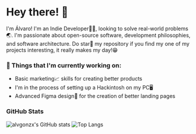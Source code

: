 # Hey there! 👋
I'm Álvaro! I'm an Indie Developer🧑‍💻, looking to solve real-world problems🌏. I'm passionate about open-source software, development philosophies, and software architecture. Do star🌟 my repository if you find my one of my projects interesting, it really makes my day!😁

### 💼 Things that I'm currently working on: 
* Basic marketing📈 skills for creating better products
* I'm in the process of setting up a Hackintosh on my PC🖥️
* Advanced Figma design🎨 for the creation of better landing pages

### GitHub Stats
![alvgonzx's GitHub stats](https://github-readme-stats.vercel.app/api?username=alvgonzx&show_icons=true&theme=dark)
![Top Langs](https://github-readme-stats.vercel.app/api?username=alvgonzx&show_icons=true&theme=dark)

